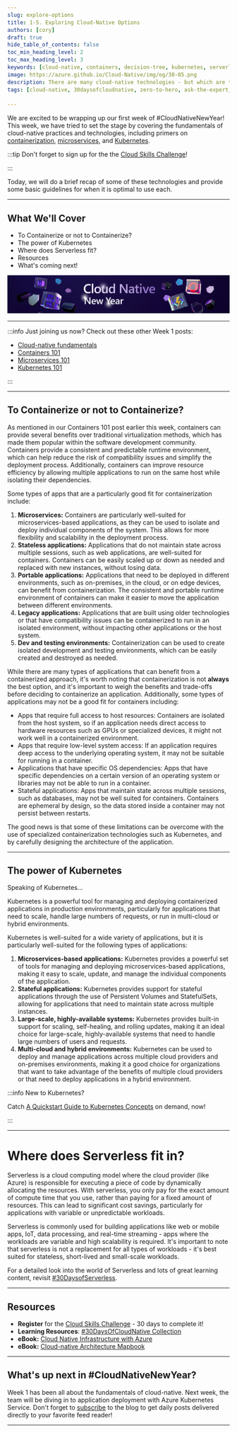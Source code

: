 ```yaml
---
slug: explore-options
title: 1-5. Exploring Cloud-Native Options
authors: [cory]
draft: true
hide_table_of_contents: false
toc_min_heading_level: 2
toc_max_heading_level: 3
keywords: [cloud-native, containers, decision-tree, kubernetes, serverless, microservices]
image: https://azure.github.io/Cloud-Native/img/og/30-05.png
description: There are many cloud-native technologies - but which are the best fit for your projects? 
tags: [cloud-native, 30daysofcloudnative, zero-to-hero, ask-the-expert, azure-kubernetes-service]

---
```


<head>
  <meta name="twitter:url" 
    content="https://azure.github.io/Cloud-Native/cnny-2023/explore-options" />
  <meta name="twitter:title" 
    content="Serverless Container Options" />
  <meta name="twitter:description" 
    content="Explore technology and tooling options for building and deploying your Cloud-native solution" />
  <meta name="twitter:image" 
    content="https://azure.github.io/Cloud-Native/img/og/30-05.png" />
  <meta name="twitter:card" content="summary_large_image" />
  <meta name="twitter:creator" 
    content="@cskimming" />
  <meta name="twitter:site" content="@AzureAdvocates" /> 
  <link rel="canonical" 
    href="https://azure.github.io/Cloud-Native/cnny-2023/explore-options" />
</head>

We are excited to be wrapping up our first week of #CloudNativeNewYear! This week, we have tried to set the stage by covering the fundamentals of cloud-native practices and technologies, including primers on [containerization](https://azure.github.io/Cloud-Native/cnny-2023/containers-101/), [microservices](https://azure.github.io/Cloud-Native/cnny-2023/microservices-101), and [Kubernetes](https://azure.github.io/Cloud-Native/cnny-2023/Kubernetes-101).  

:::tip Don't forget to sign up for the the [Cloud Skills Challenge](https://aka.ms/CNNY/Challenge)!

:::

Today, we will do a brief recap of some of these technologies and provide some basic guidelines for when it is optimal to use each. 

---

## What We'll Cover
* To Containerize or not to Containerize?
* The power of Kubernetes
* Where does Serverless fit? 
* Resources
* What's coming next!

![](./../../static/img/cnny23/hero-banner.png)

---

:::info Just joining us now? Check out these other Week 1 posts:

 * [Cloud-native fundamentals](https://azure.github.io/Cloud-Native/cnny-2023/cloud-native-fundamentals)
 * [Containers 101](https://azure.github.io/Cloud-Native/cnny-2023/containers-101)
 * [Microservices 101](https://azure.github.io/Cloud-Native/cnny-2023/microservices-101)
 * [Kubernetes 101](https://azure.github.io/Cloud-Native/cnny-2023/Kubernetes-101)
 
:::

--- 
## To Containerize or not to Containerize? 

As mentioned in our Containers 101 post earlier this week, containers can provide several benefits over traditional virtualization methods, which has made them popular within the software development community. Containers provide a consistent and predictable runtime environment, which can help reduce the risk of compatibility issues and simplify the deployment process. Additionally, containers can improve resource efficiency by allowing multiple applications to run on the same host while isolating their dependencies. 

Some types of apps that are a particularly good fit for containerization include: 

1.	**Microservices:** Containers are particularly well-suited for microservices-based applications, as they can be used to isolate and deploy individual components of the system. This allows for more flexibility and scalability in the deployment process.
2.	**Stateless applications:** Applications that do not maintain state across multiple sessions, such as web applications, are well-suited for containers. Containers can be easily scaled up or down as needed and replaced with new instances, without losing data.
3.	**Portable applications:** Applications that need to be deployed in different environments, such as on-premises, in the cloud, or on edge devices, can benefit from containerization. The consistent and portable runtime environment of containers can make it easier to move the application between different environments.
4.	**Legacy applications:** Applications that are built using older technologies or that have compatibility issues can be containerized to run in an isolated environment, without impacting other applications or the host system.
5.	**Dev and testing environments:** Containerization can be used to create isolated development and testing environments, which can be easily created and destroyed as needed.

While there are many types of applications that can benefit from a containerized approach, it's worth noting that containerization is not **always** the best option, and it's important to weigh the benefits and trade-offs before deciding to containerize an application. Additionally, some types of applications may not be a good fit for containers including:

* Apps that require full access to host resources: Containers are isolated from the host system, so if an application needs direct access to hardware resources such as GPUs or specialized devices, it might not work well in a containerized environment.
* Apps that require low-level system access: If an application requires deep access to the underlying operating system, it may not be suitable for running in a container.
* Applications that have specific OS dependencies: Apps that have specific dependencies on a certain version of an operating system or libraries may not be able to run in a container.
* Stateful applications: Apps that maintain state across multiple sessions, such as databases, may not be well suited for containers. Containers are ephemeral by design, so the data stored inside a container may not persist between restarts.

The good news is that some of these limitations can be overcome with the use of specialized containerization technologies such as Kubernetes, and by carefully designing the architecture of the application. 

---
## The power of Kubernetes

Speaking of Kubernetes...

Kubernetes is a powerful tool for managing and deploying containerized applications in production environments, particularly for applications that need to scale, handle large numbers of requests, or run in multi-cloud or hybrid environments.

Kubernetes is well-suited for a wide variety of applications, but it is particularly well-suited for the following types of applications:

1.	**Microservices-based applications:** Kubernetes provides a powerful set of tools for managing and deploying microservices-based applications, making it easy to scale, update, and manage the individual components of the application.
2.	**Stateful applications:** Kubernetes provides support for stateful applications through the use of Persistent Volumes and StatefulSets, allowing for applications that need to maintain state across multiple instances. 
3.	**Large-scale, highly-available systems:** Kubernetes provides built-in support for scaling, self-healing, and rolling updates, making it an ideal choice for large-scale, highly-available systems that need to handle large numbers of users and requests.
4.	**Multi-cloud and hybrid environments:** Kubernetes can be used to deploy and manage applications across multiple cloud providers and on-premises environments, making it a good choice for organizations that want to take advantage of the benefits of multiple cloud providers or that need to deploy applications in a hybrid environment.

:::info New to Kubernetes?

Catch [A Quickstart Guide to Kubernetes Concepts](https://info.microsoft.com/ww-ondemand-a-quickstart-guide-to-kubernetes-concepts.html?lcid=en-us) on demand, now!

:::

---
# Where does Serverless fit in? 

Serverless is a cloud computing model where the cloud provider (like Azure) is responsible for executing a piece of code by dynamically allocating the resources. With serverless, you only pay for the exact amount of compute time that you use, rather than paying for a fixed amount of resources. This can lead to significant cost savings, particularly for applications with variable or unpredictable workloads.

Serverless is commonly used for building applications like web or mobile apps, IoT, data processing, and real-time streaming - apps where the workloads are variable and high scalability is required.
It's important to note that serverless is not a replacement for all types of workloads - it's best suited for stateless, short-lived and small-scale workloads.

For a detailed look into the world of Serverless and lots of great learning content, revisit [#30DaysofServerless](https://azure.github.io/Cloud-Native/serverless-september/30DaysOfServerless/).

---
## Resources
* **Register** for the [Cloud Skills Challenge](https://aka.ms/Challenge) - 30 days to complete it!
* **Learning Resources**: [#30DaysOfCloudNative Collection](https://aka.ms/CNNY/collection)
* **eBook:** [Cloud Native Infrastructure with Azure](https://azure.microsoft.com/resources/cloud-native-infrastructure-with-microsoft-azure/?WT.mc_id=javascript-74010-ninarasi)
* **eBook:** [Cloud-native Architecture Mapbook](https://azure.microsoft.com/resources/azure-cloud-native-architecture-mapbook/?WT.mc_id=javascript-74010-ninarasi)

---
## What's up next in #CloudNativeNewYear?

Week 1 has been all about the fundamentals of cloud-native. Next week, the team will be diving in to application deployment with Azure Kubernetes Service. Don't forget to [subscribe](https://azure.github.io/Cloud-Native/cnny-2023/rss.xml?WT.mc_id=javascript-74010-ninarasi) to the blog to get daily posts delivered directly to your favorite feed reader!

---